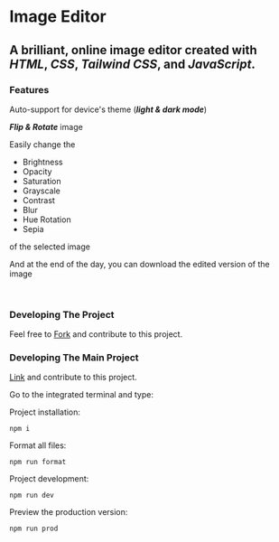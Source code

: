 # Image Editor

## A brilliant, online image editor created with ___HTML___, ___CSS___, ___Tailwind CSS___, and ___JavaScript___.

### Features
Auto-support for device's theme (___light & dark mode___)

___Flip & Rotate___ image

Easily change the
<ul>
<li>Brightness</li>
<li>Opacity</li>
<li>Saturation</li>
<li>Grayscale</li>
<li>Contrast</li>
<li>Blur</li>
<li>Hue Rotation</li>
<li>Sepia</li>
</ul>

of the selected image

And at the end of the day, you can download the edited version of the image

<br />

### Developing The Project
Feel free to [Fork](https://github.com/BioBut/-Image_Editor/fork) and contribute to this project.
### Developing The Main  Project
[Link](https://github.com/BioBut/-Image_Editor) and contribute to this project.

Go to the integrated terminal and type:

Project installation:
```shell
npm i
```

Format all files:
```shell
npm run format
```

Project development:
```shell
npm run dev
```

Preview the production version:
```shell
npm run prod
```
